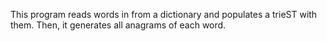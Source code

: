 This program reads words in from a dictionary and populates a trieST with them.  Then, it generates all anagrams of each word.
